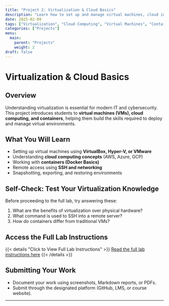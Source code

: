 ```yaml
---
title: "Project 2: Virtualization & Cloud Basics"
description: "Learn how to set up and manage virtual machines, cloud instances, and containerized environments."
date: 2025-02-09
tags: ["Virtualization", "Cloud Computing", "Virtual Machines", "Containers"]
categories: ["Projects"]
menu:
  main:
    parent: "Projects"
    weight: 2
draft: false
---
```


# Virtualization & Cloud Basics

## Overview
Understanding virtualization is essential for modern IT and cybersecurity. This project introduces students to **virtual machines (VMs), cloud computing, and containers**, helping them build the skills required to deploy and manage virtual environments.

## What You Will Learn
- Setting up virtual machines using **VirtualBox, Hyper-V, or VMware**
- Understanding **cloud computing concepts** (AWS, Azure, GCP)
- Working with **containers (Docker Basics)**
- Remote access using **SSH and networking**
- Snapshotting, exporting, and restoring environments

## Self-Check: Test Your Virtualization Knowledge
Before proceeding to the full lab, try answering these:
1. What are the benefits of virtualization over physical hardware?
2. What command is used to SSH into a remote server?
3. How do containers differ from traditional VMs?

## Access the Full Lab Instructions
{{< details "Click to View Full Lab Instructions" >}}
[Read the full lab instructions here](./lab)
{{< /details >}}

## Submitting Your Work
- Document your work using screenshots, Markdown reports, or PDFs.
- Submit through the designated platform (GitHub, LMS, or course website).

---

